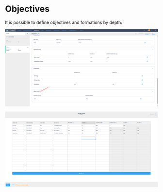 # Objectives

It is possible to define objectives and formations by depth:

![Well objectives](<../../.gitbook/assets/image (497).png>)

![](<../../.gitbook/assets/image (296).png>)
